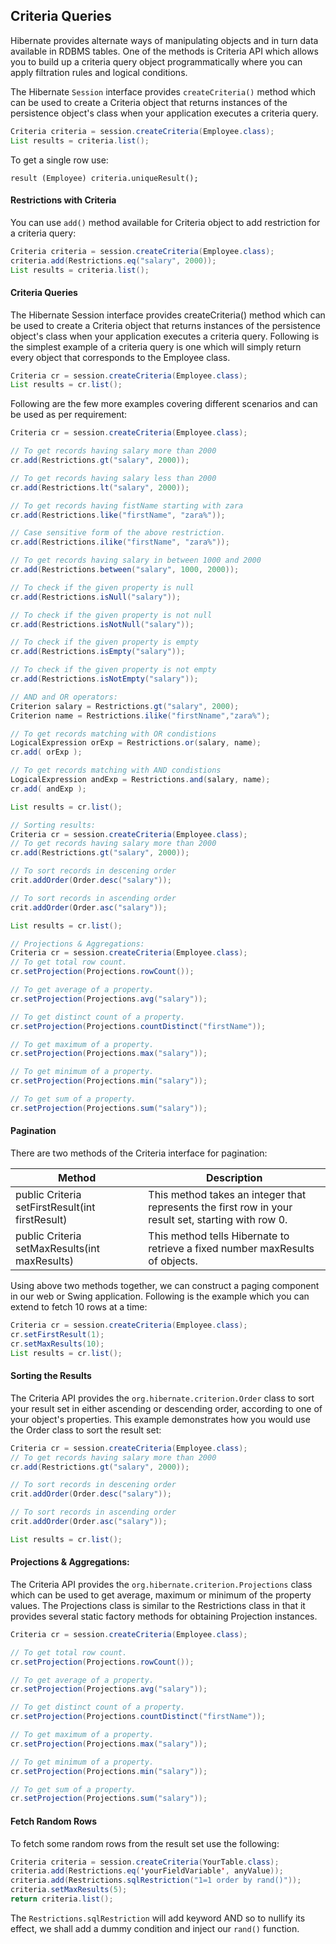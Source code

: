 ## Criteria Queries
Hibernate provides alternate ways of manipulating objects and in turn data available in RDBMS tables. One of the methods is Criteria API which allows you to build up a criteria query object programmatically where you can apply filtration rules and logical conditions.

The Hibernate `Session` interface provides `createCriteria()` method which can be used to create a Criteria object that returns instances of the persistence object's class when your application executes a criteria query.
```java
Criteria criteria = session.createCriteria(Employee.class);
List results = criteria.list();
```
To get a single row use:
```
result (Employee) criteria.uniqueResult();
```

#### Restrictions with Criteria
You can use `add()` method available for Criteria object to add restriction for a criteria query:
```java
Criteria criteria = session.createCriteria(Employee.class);
criteria.add(Restrictions.eq("salary", 2000));
List results = criteria.list();
```
#### Criteria Queries
The Hibernate Session interface provides createCriteria() method which can be used to create a Criteria object that returns instances of the persistence object's class when your application executes a criteria query. Following is the simplest example of a criteria query is one which will simply return every object that corresponds to the Employee class.
```java
Criteria cr = session.createCriteria(Employee.class);
List results = cr.list();
```
Following are the few more examples covering different scenarios and can be used as per requirement:
```java
Criteria cr = session.createCriteria(Employee.class);

// To get records having salary more than 2000
cr.add(Restrictions.gt("salary", 2000));

// To get records having salary less than 2000
cr.add(Restrictions.lt("salary", 2000));

// To get records having fistName starting with zara
cr.add(Restrictions.like("firstName", "zara%"));

// Case sensitive form of the above restriction.
cr.add(Restrictions.ilike("firstName", "zara%"));

// To get records having salary in between 1000 and 2000
cr.add(Restrictions.between("salary", 1000, 2000));

// To check if the given property is null
cr.add(Restrictions.isNull("salary"));

// To check if the given property is not null
cr.add(Restrictions.isNotNull("salary"));

// To check if the given property is empty
cr.add(Restrictions.isEmpty("salary"));

// To check if the given property is not empty
cr.add(Restrictions.isNotEmpty("salary"));

// AND and OR operators:
Criterion salary = Restrictions.gt("salary", 2000);
Criterion name = Restrictions.ilike("firstNname","zara%");

// To get records matching with OR condistions
LogicalExpression orExp = Restrictions.or(salary, name);
cr.add( orExp );

// To get records matching with AND condistions
LogicalExpression andExp = Restrictions.and(salary, name);
cr.add( andExp );

List results = cr.list();

// Sorting results:
Criteria cr = session.createCriteria(Employee.class);
// To get records having salary more than 2000
cr.add(Restrictions.gt("salary", 2000));

// To sort records in descening order
crit.addOrder(Order.desc("salary"));

// To sort records in ascending order
crit.addOrder(Order.asc("salary"));

List results = cr.list();

// Projections & Aggregations:
Criteria cr = session.createCriteria(Employee.class);
// To get total row count.
cr.setProjection(Projections.rowCount());

// To get average of a property.
cr.setProjection(Projections.avg("salary"));

// To get distinct count of a property.
cr.setProjection(Projections.countDistinct("firstName"));

// To get maximum of a property.
cr.setProjection(Projections.max("salary"));

// To get minimum of a property.
cr.setProjection(Projections.min("salary"));

// To get sum of a property.
cr.setProjection(Projections.sum("salary"));
```

#### Pagination
There are two methods of the Criteria interface for pagination:

Method |	Description |
--- | --- |
public Criteria setFirstResult(int firstResult) | This method takes an integer that represents the first row in your result set, starting with row 0. |
public Criteria setMaxResults(int maxResults) | This method tells Hibernate to retrieve a fixed number maxResults of objects. |

Using above two methods together, we can construct a paging component in our web or Swing application. Following is the example which you can extend to fetch 10 rows at a time:
```java
Criteria cr = session.createCriteria(Employee.class);
cr.setFirstResult(1);
cr.setMaxResults(10);
List results = cr.list();
```

#### Sorting the Results
The Criteria API provides the `org.hibernate.criterion.Order` class to sort your result set in either ascending or descending order, according to one of your object's properties. This example demonstrates how you would use the Order class to sort the result set:
```java
Criteria cr = session.createCriteria(Employee.class);
// To get records having salary more than 2000
cr.add(Restrictions.gt("salary", 2000));

// To sort records in descening order
crit.addOrder(Order.desc("salary"));

// To sort records in ascending order
crit.addOrder(Order.asc("salary"));

List results = cr.list();
```

#### Projections & Aggregations:
The Criteria API provides the `org.hibernate.criterion.Projections` class which can be used to get average, maximum or minimum of the property values. The Projections class is similar to the Restrictions class in that it provides several static factory methods for obtaining Projection instances.
```java
Criteria cr = session.createCriteria(Employee.class);

// To get total row count.
cr.setProjection(Projections.rowCount());

// To get average of a property.
cr.setProjection(Projections.avg("salary"));

// To get distinct count of a property.
cr.setProjection(Projections.countDistinct("firstName"));

// To get maximum of a property.
cr.setProjection(Projections.max("salary"));

// To get minimum of a property.
cr.setProjection(Projections.min("salary"));

// To get sum of a property.
cr.setProjection(Projections.sum("salary"));
```

#### Fetch Random Rows
To fetch some random rows from the result set use the following:
```java
Criteria criteria = session.createCriteria(YourTable.class);
criteria.add(Restrictions.eq('yourFieldVariable', anyValue));
criteria.add(Restrictions.sqlRestriction("1=1 order by rand()"));
criteria.setMaxResults(5);
return criteria.list();
```
The `Restrictions.sqlRestriction` will add keyword AND so to nullify its effect, we shall add a dummy condition and inject our `rand()` function.
